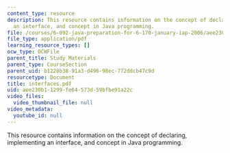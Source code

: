 ```yaml
---
content_type: resource
description: This resource contains information on the concept of declaring, implementing
  an interface, and concept in Java programming.
file: /courses/6-092-java-preparation-for-6-170-january-iap-2006/aee230b11299fe64573d59bfbe91a22c_interfaces.pdf
file_type: application/pdf
learning_resource_types: []
ocw_type: OCWFile
parent_title: Study Materials
parent_type: CourseSection
parent_uid: b1228b38-91a3-d496-98ec-772ddcb47c9d
resourcetype: Document
title: interfaces.pdf
uid: aee230b1-1299-fe64-573d-59bfbe91a22c
video_files:
  video_thumbnail_file: null
video_metadata:
  youtube_id: null
---
```

This resource contains information on the concept of declaring, implementing an interface, and concept in Java programming.

